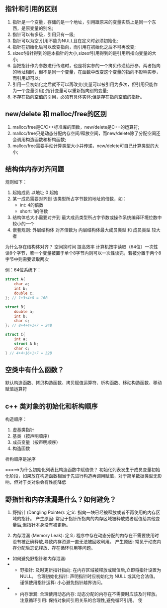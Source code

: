 ## 指针和引用的区别
 1. 指针是一个变量，存储的是一个地址，引用跟原来的变量实质上是同一个东西，是原变量的别名;
 2. 指针可以有多级，引用只有一级;
 3. 指针可以为空,引用不能为NULL且在定义时必须初始化;
 4. 指针在初始化后可以改变指向，而引用在初始化之后不可再改变;
 5. sizeof指针得到的是本指针的大小,sizeof引用得到的是引用所指向变量的大小;
 6. 当把指针作为参数进行传递时，也是将实参的一个拷贝传递给形参，两者指向的地址相同，但不是同一个变量，在函数中改变这个变量的指向不影响实参，而引用却可以;
 7. 引用一旦初始化之后就不可以再改变(变量可以被引用为多次，但引用只能作为一个变量引用);指针变量可以重新指向别的变量;
 8. 不存在指向空值的引用，必须有具体实体;但是存在指向空值的指针。

## new/delete 和 malloc/free的区别
 1. malloc/free是C/C++标准库的函数，new/delete是C++的运算符;
 2. malloc/free只是动态分配内存空间/释放空间，而new/delete除了分配空间还会调用构造函数和析构函数;
 3. malloc/free需要手动计算类型大小并传递，new/delete可自己计算类型的大小;  

 ## 结构体内存对齐问题
规则如下：
1. 起始成员 以地址 0 起始
2. 某一成员需要对齐到 该类型所占字节数的地址的倍数，如：
    - int: 4的倍数
    - short: 1的倍数
3. 结构体总大小需要对齐到 最大成员类型所占字节数或操作系统编译环境位数中较小的一个
4. 嵌套规则: 外层结构体 对齐倍数为 内层结构体最大成员类型 和 成员类型 较大者

为什么存在结构体对齐？
空间换时间 提高效率 计算机按字读取（64位）一次性读8个字节，若一个变量被置于单个8字节内则可以一次性读完，若被分置于两个8字节中则需要读取两次

例：64位系统下：
```cpp
struct A{
    char a;
    int b;
    double c;
}; // 1+3+4+8 = 16B

struct B{
    double a;
    int b;
    char c;
}; // 8+4+4+1+7 = 24B

struct C{
    int a;
    struct A b; 
    char c;
} // 4+4+16+1+7 = 32B
```
## 空类中有什么函数？
默认构造函数、拷贝构造函数、拷贝赋值运算符、析构函数、移动构造函数、移动赋值运算符


## c++ 类对象的初始化和析构顺序
构造顺序：
1. 虚基类指针
2. 基类（按声明顺序） 
2. 成员变量（按声明顺序）
3. 构造函数

析构顺序是逆序

=====>为什么初始化列表比构造函数中赋值快？
初始化列表发生于成员变量初始化阶段，如果放在构造函数相当于先进行构造再调用赋值，对于简单数据类型无影响，但对于类对象会有性能降低

## 野指针和内存泄漏是什么？如何避免？
1. 野指针 (Dangling Pointer):
定义: 指向一块已经被释放或者不再使用的内存区域的指针。
产生原因: 常见于指针所指向的内存区域被释放或者赋值给其他变量后,但指针本身没有被更新。

2. 内存泄漏 (Memory Leak):
定义: 程序中存在动态分配的内存在不需要使用时没有被正确释放,导致内存资源一直无法被回收利用。
产生原因: 常见于动态内存分配后忘记释放、存在循环引用等问题。

- 如何避免野指针和内存泄漏:
- - 野指针:
及时更新指针指向: 在内存区域被释放或赋值后,立即将指针设置为 NULL。
合理初始化指针: 声明指针时应初始化为 NULL 或其他合法值。
谨慎使用指针运算: 小心避免指针越界访问。
- - 内存泄漏:
合理使用动态内存: 动态分配的内存在不需要时应该及时释放。
注意循环引用: 保持对象间引用关系的合理性,避免循环引用。
使

